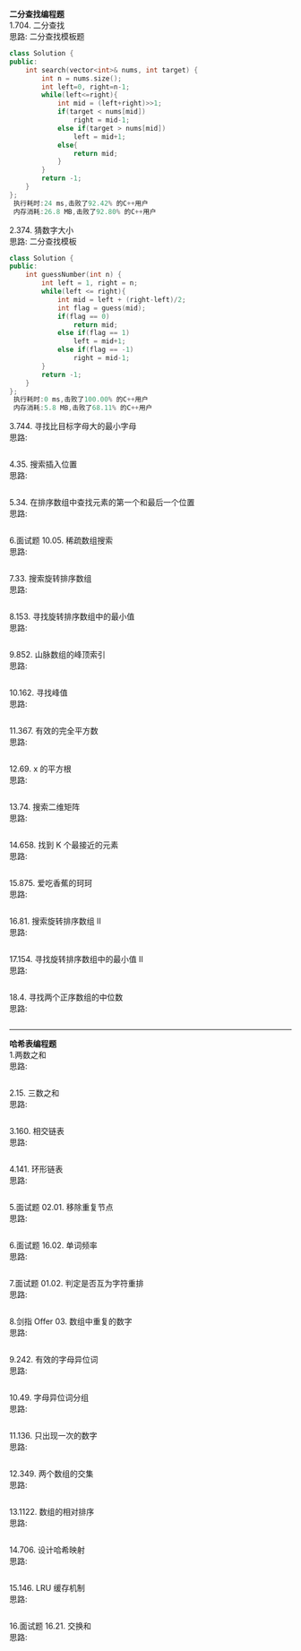 **二分查找编程题**   
1.704. 二分查找   
思路: 二分查找模板题      
```c++
class Solution {
public:
    int search(vector<int>& nums, int target) {
        int n = nums.size();
        int left=0, right=n-1;
        while(left<=right){
            int mid = (left+right)>>1;
            if(target < nums[mid])
                right = mid-1;
            else if(target > nums[mid])
                left = mid+1;
            else{
                return mid;
            }
        }
        return -1;
    }
};
 执行耗时:24 ms,击败了92.42% 的C++用户    
 内存消耗:26.8 MB,击败了92.80% 的C++用户     
```

2.374. 猜数字大小  
思路: 二分查找模板    
```c++
class Solution {
public:
    int guessNumber(int n) {
        int left = 1, right = n;
        while(left <= right){
            int mid = left + (right-left)/2;
            int flag = guess(mid);
            if(flag == 0)
                return mid;
            else if(flag == 1)
                left = mid+1;
            else if(flag == -1)
                right = mid-1;
        }
        return -1;
    }
};
 执行耗时:0 ms,击败了100.00% 的C++用户   
 内存消耗:5.8 MB,击败了68.11% 的C++用户    
```

3.744. 寻找比目标字母大的最小字母                     
思路:              
```c++


```

4.35. 搜索插入位置            
思路:
```c++


```

5.34. 在排序数组中查找元素的第一个和最后一个位置  
思路:
```c++


```

6.面试题 10.05. 稀疏数组搜索  
思路:
```c++


```

7.33. 搜索旋转排序数组  
思路:
```c++


```

8.153. 寻找旋转排序数组中的最小值  
思路:
```c++


```

9.852. 山脉数组的峰顶索引  
思路:
```c++


```

10.162. 寻找峰值  
思路:
```c++


```

11.367. 有效的完全平方数  
思路:
```c++


```

12.69. x 的平方根  
思路:
```c++


```

13.74. 搜索二维矩阵  
思路:
```c++


```

14.658. 找到 K 个最接近的元素  
思路:
```c++


```

15.875. 爱吃香蕉的珂珂  
思路:
```c++


```

16.81. 搜索旋转排序数组 II  
思路:
```c++


```

17.154. 寻找旋转排序数组中的最小值 II  
思路:
```c++


```

18.4. 寻找两个正序数组的中位数         
思路:
```c++


```
___


**哈希表编程题**          
1.两数之和                    
思路:
```c++


```

2.15. 三数之和            
思路:
```c++


```

3.160. 相交链表              
思路:
```c++


```

4.141. 环形链表                  
思路:
```c++


```

5.面试题 02.01. 移除重复节点        
思路:
```c++


```

6.面试题 16.02. 单词频率               
思路:
```c++


```

7.面试题 01.02. 判定是否互为字符重排         
思路:
```c++


```

8.剑指 Offer 03. 数组中重复的数字  
思路:
```c++


```

9.242. 有效的字母异位词  
思路:
```c++


```

10.49. 字母异位词分组  
思路:
```c++


```

11.136. 只出现一次的数字  
思路:
```c++


```

12.349. 两个数组的交集  
思路:
```c++


```

13.1122. 数组的相对排序  
思路:
```c++


```

14.706. 设计哈希映射  
思路:
```c++


```

15.146. LRU 缓存机制  
思路:
```c++


```

16.面试题 16.21. 交换和  
思路:
```c++


```


